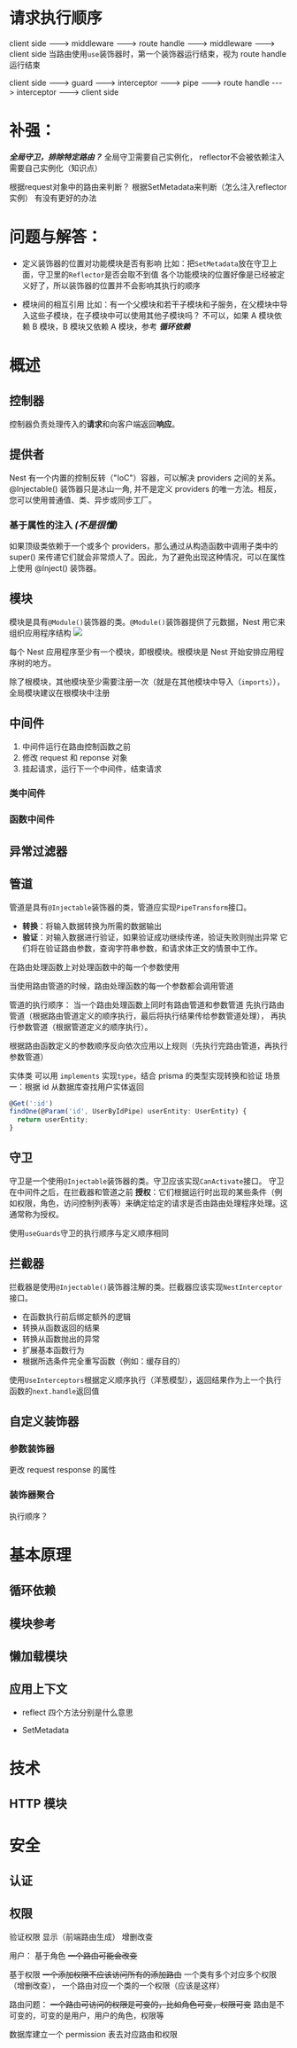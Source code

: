 # 请求执行顺序

client side ---> middleware ---> route handle ---> middleware ---> client side
当路由使用`use`装饰器时，第一个装饰器运行结束，视为 route handle 运行结束

client side ---> guard ---> interceptor ---> pipe ---> route handle ---> interceptor ---> client side

# 补强：
**_全局守卫，排除特定路由？_**
全局守卫需要自己实例化，
reflector不会被依赖注入需要自己实例化（知识点）

根据request对象中的路由来判断？
根据SetMetadata来判断（怎么注入reflector实例）
有没有更好的办法



# 问题与解答：

- 定义装饰器的位置对功能模块是否有影响
  比如：把`SetMetadata`放在守卫上面，守卫里的`Reflector`是否会取不到值
  各个功能模块的位置好像是已经被定义好了，所以装饰器的位置并不会影响其执行的顺序

- 模块间的相互引用
  比如：有一个父模块和若干子模块和子服务，在父模块中导入这些子模块，在子模块中可以使用其他子模块吗？
  不可以，如果 A 模块依赖 B 模块，B 模块又依赖 A 模块，参考 **_循环依赖_**

# 概述

## 控制器

控制器负责处理传入的**请求**和向客户端返回**响应**。

## 提供者

Nest 有一个内置的控制反转（"IoC"）容器，可以解决 providers 之间的关系。@Injectable() 装饰器只是冰山一角, 并不是定义 providers 的唯一方法。相反，您可以使用普通值、类、异步或同步工厂。

### 基于属性的注入 **_(不是很懂)_**

如果顶级类依赖于一个或多个 providers，那么通过从构造函数中调用子类中的 super() 来传递它们就会非常烦人了。因此，为了避免出现这种情况，可以在属性上使用 @Inject() 装饰器。

## 模块

模块是具有`@Module()`装饰器的类。`@Module()`装饰器提供了元数据，Nest 用它来组织应用程序结构
![](./Modules_1.png)

每个 Nest 应用程序至少有一个模块，即根模块。根模块是 Nest 开始安排应用程序树的地方。

除了根模块，其他模块至少需要注册一次（就是在其他模块中导入（`imports`）），全局模块建议在根模块中注册

## 中间件

1. 中间件运行在路由控制函数之前
2. 修改 request 和 reponse 对象
3. 挂起请求，运行下一个中间件，结束请求

### 类中间件

### 函数中间件

## 异常过滤器

## 管道

管道是具有`@Injectable`装饰器的类，管道应实现`PipeTransform`接口。

- **转换**：将输入数据转换为所需的数据输出
- **验证**：对输入数据进行验证，如果验证成功继续传递，验证失败则抛出异常
  它们将在验证路由参数，查询字符串参数，和请求体正文的情景中工作。

在路由处理函数上对处理函数中的每一个参数使用

当使用路由管道的时候，路由处理函数的每一个参数都会调用管道

管道的执行顺序：
当一个路由处理函数上同时有路由管道和参数管道
先执行路由管道（根据路由管道定义的顺序执行，最后将执行结果传给参数管道处理），
再执行参数管道（根据管道定义的顺序执行）。

根据路由函数定义的参数顺序反向依次应用以上规则（先执行完路由管道，再执行参数管道）

实体类 可以用 `implements` 实现`type`，结合 prisma 的类型实现转换和验证
场景一：根据 id 从数据库查找用户实体返回

```ts
@Get(':id')
findOne(@Param('id', UserByIdPipe) userEntity: UserEntity) {
  return userEntity;
}
```

## 守卫

守卫是一个使用`@Injectable`装饰器的类。守卫应该实现`CanActivate`接口。
守卫在中间件之后，在拦截器和管道之前
**授权**：它们根据运行时出现的某些条件（例如权限，角色，访问控制列表等）来确定给定的请求是否由路由处理程序处理。这通常称为授权。

使用`useGuards`守卫的执行顺序与定义顺序相同

## 拦截器

拦截器是使用`@Injectable()`装饰器注解的类。拦截器应该实现`NestInterceptor`接口。

- 在函数执行前后绑定额外的逻辑
- 转换从函数返回的结果
- 转换从函数抛出的异常
- 扩展基本函数行为
- 根据所选条件完全重写函数（例如：缓存目的）

使用`UseInterceptors`根据定义顺序执行（洋葱模型），返回结果作为上一个执行函数的`next.handle`返回值

## 自定义装饰器

### 参数装饰器

更改 request response 的属性

### 装饰器聚合

执行顺序？

# 基本原理



## 循环依赖

## 模块参考

## 懒加载模块

## 应用上下文

- reflect
四个方法分别是什么意思


- SetMetadata

# 技术

## HTTP 模块

# 安全

## 认证

## 权限

验证权限
显示（前端路由生成）
增删改查

用户：
基于角色
<del>一个路由可能会改变</del>

基于权限
<del>一个添加权限不应该访问所有的添加路由</del>
一个类有多个对应多个权限（增删改查），
一个路由对应一个类的一个权限（应该是这样）

路由问题：
<del>一个路由可访问的权限是可变的，比如角色可变，权限可变</del>
路由是不可变的，可变的是用户，用户的角色，权限等

数据库建立一个 permission 表去对应路由和权限
